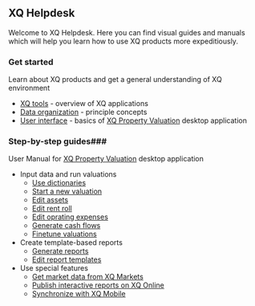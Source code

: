 ---
---

## XQ Helpdesk ##

Welcome to XQ Helpdesk. Here you can find visual guides and manuals which will help you learn how to use XQ products more expeditiously.

### Get started ###
Learn about XQ products and get a general understanding of XQ environment
* [XQ tools](/getstarted/xqtools.html) - overview of XQ applications
* [Data organization](/getstarted/data.html) - principle concepts
* [User interface](/getstarted/interface.html) - basics of [XQ Property Valuation](http://exquance.com/products-valuation) desktop application

### Step-by-step guides###
User Manual for [XQ Property Valuation](http://exquance.com/products-valuation) desktop application

* Input data and run valuations
  * [Use dictionaries](/howto/use-dictionaries.html)
  * [Start a new valuation](/howto/startvaluation.html)
  * [Edit assets](/howto/edit-assets.html)
  * [Edit rent roll](/howto/rentroll.html)
  * [Edit oprating expenses](/howto/opex.html)
  * [Generate cash flows](/howto/cashflow.html)
  * [Finetune valuations](/howto/valuation.html)
* Create template-based reports
  * [Generate reports](/howto/reportbuilder.html)
  * [Edit report templates](/howto/reportdesigner.html)
* Use special features
  * [Get market data from XQ Markets](/howto/xqmarkets.html)
  * [Publish interactive reports on XQ Online](/howto/xqonline.html)
  * [Synchronize with XQ Mobile](/howto/xqmobile.html)
